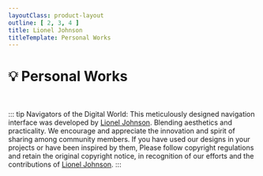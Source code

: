 ```yaml
---
layoutClass: product-layout
outline: [ 2, 3, 4 ]
title: Lionel Johnson
titleTemplate: Personal Works
---
```


<script setup>
import { NAV_DATA } from './data'
</script>
<style src="./index.scss"></style>

# 💡 Personal Works

<MNavLinks v-for="{title, items} in NAV_DATA" :title="title" :items="items"></MNavLinks>

<br/>

::: tip
Navigators of the Digital World: This meticulously designed navigation interface was developed by [Lionel Johnson](https://github.com/AustinFairyland).
Blending aesthetics and practicality. We encourage and appreciate the innovation and spirit of sharing among community members. 
If you have used our designs in your projects or have been inspired by them,
Please follow copyright regulations and retain the original copyright notice, 
in recognition of our efforts and the contributions of [Lionel Johnson](https://github.com/AustinFairyland).
:::
